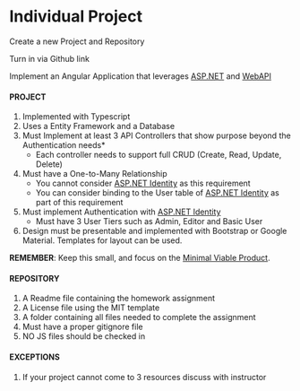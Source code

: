 # Individual Project

Create a new Project and Repository

Turn in via Github link

Implement an Angular Application that leverages [ASP.NET](http://asp.net/) and [WebAPI](http://asp.net/webapi)

#### PROJECT
1. Implemented with Typescript
2. Uses a Entity Framework and a Database
3. Must Implement at least 3 API Controllers that show purpose beyond the Authentication needs*
   * Each controller needs to support full CRUD (Create, Read, Update, Delete)
4. Must have a One-to-Many Relationship
   * You cannot consider [ASP.NET Identity](http://asp.net/identity) as this requirement
   * You can consider binding to the User table of [ASP.NET Identity](http://asp.net/identity) as part of this requirement
5. Must implement Authentication with [ASP.NET Identity](http://asp.net/identity)
   * Must have 3 User Tiers such as Admin, Editor and Basic User
6. Design must be presentable and implemented with Bootstrap or Google Material. Templates for layout can be used.

**REMEMBER**: Keep this small, and focus on the [Minimal Viable Product](http://en.wikipedia.org/wiki/Minimum_viable_product).

#### REPOSITORY
1. A Readme file containing the homework assignment
2. A License file using the MIT template
3. A folder containing all files needed to complete the assignment
4. Must have a proper gitignore file
5. NO JS files should be checked in

#### EXCEPTIONS
1. If your project cannot come to 3 resources discuss with instructor